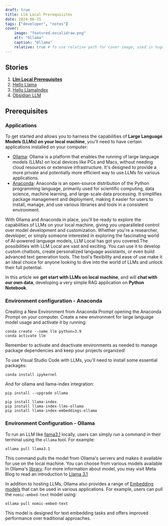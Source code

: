 ```yaml
---
draft: true
title: Llm Local Prerequisites
date: 2024-06-15
tags: ["developer", "notes"]
cover:
    image: "featured.excalidraw.png"
    alt: "Ollama"
    caption: "Ollama"
    relative: true # To use relative path for cover image, used in hugo Page-bundles
---
```

## Stories

1. **[Llm Local Prerequisites](index.md)**
2. [Hello Llama](../llm-local_hello-llama/index.md)
3. [Hello LlamaIndex](../llm-local_hello-llamaIndex/index.md)
4. [Obsidian LLM](../llm-obsidian/index.md)

## Prerequisites

### Applications

To get started and allows you to harness the capabilities of **Large Language Models (LLMs) on your local machine**, you'll need to have certain applications installed on your computer:

- [Ollama](https://ollama.com/download): Ollama is a platform that enables the running of large language models (LLMs) on local devices like PCs and Macs, without needing cloud resources or extensive infrastructure. It's designed to provide a more private and potentially more efficient way to use LLMs for various applications.
- [Anaconda](https://www.anaconda.com/download): Anaconda is an open-source distribution of the Python programming language, primarily used for scientific computing, data science, machine learning, and large-scale data processing. It simplifies package management and deployment, making it easier for users to install, manage, and use various libraries and tools in a consistent environment.

With Ollama and Anaconda in place, you'll be ready to explore the capabilities of LLMs on your local machine, giving you unparalleled control over model development and customization. Whether you're a researcher, developer, or simply someone interested in exploring the fascinating world of AI-powered language models, LLM Local has got you covered.The possibilities with LLM Local are vast and exciting. You can use it to develop custom chatbots, create personalized language assistants, or even build advanced text generation tools. The tool's flexibility and ease of use make it an ideal choice for anyone looking to dive into the world of LLMs and unlock their full potential.

In this article we **get start with LLMs on local machine**, and will **chat with our own data**, developing a very simple RAG application on **Python Notebook**.

### Environment configuration - Anaconda

Creating a New Environment from Anaconda Prompt opening the Anaconda Prompt on your computer. Create a new environment for large language model usage and activate it by running:

```shell
conda create --name llm python=3.9
conda activate llm
```

Remember to activate and deactivate environments as needed to manage package dependencies and keep your projects organized!

To use Visual Studio Code with LLMs, you'll need to install some essential packages:

```shell
conda install ipykernel
```

And for ollama and llama-index integration:

```shell
pip install --upgrade ollama

pip install llama-index
pip install llama-index-llms-ollama
pip install llama-index-embeddings-ollama
```

### Environment Configuration - Ollama

To run an LLM like [llama3.1](https://ollama.com/library/llama3.1) locally, users can simply run a command in their terminal using the `ollama` tool. For example:

```shell
ollama pull llama3.1
```

This command pulls the model from Ollama's servers and makes it available for use on the local machine. You can choose from various models available in Ollama's [library](https://ollama.com/library). For more information about model, you may visit Meta Blog to read an introduction to [Llama 3.1](https://ai.meta.com/blog/meta-llama-3-1/)

In addition to hosting LLMs, Ollama also provides a range of [Embedding models](https://ollama.com/blog/embedding-models) that can be used in various applications. For example, users can pull the `nomic-embed-text` model using:

```shell
ollama pull nomic-embed-text
```

This model is designed for text embedding tasks and offers improved performance over traditional approaches.
